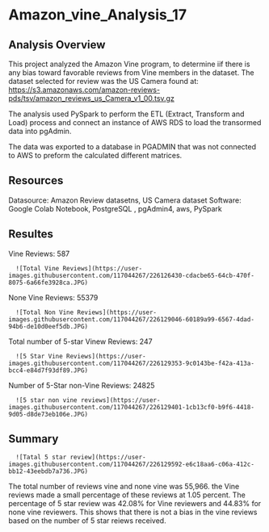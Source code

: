 # Amazon_vine_Analysis_17

## Analysis Overview

This project analyzed the Amazon Vine program, to determine iif there is any bias toward favorable reviews from Vine members in the dataset. The dataset selected for review was the US Camera found at: https://s3.amazonaws.com/amazon-reviews-pds/tsv/amazon_reviews_us_Camera_v1_00.tsv.gz

The analysis used PySpark to perform the ETL (Extract, Transform and Load) process and connect an instance of AWS RDS to load the transormed data into pgAdmin. 

The data was exported to a database in PGADMIN that was not connected to AWS to preform the calculated different matrices. 

## Resources
  Datasource: Amazon Review datasetns, US Camera dataset
  Software: Google Colab Notebook, PostgreSQL , pgAdmin4, aws, PySpark
  
  
## Resultes

Vine Reviews: 587

      ![Total Vine Reviews](https://user-images.githubusercontent.com/117044267/226126430-cdacbe65-64cb-470f-8075-6a66fe3928ca.JPG)

 None Vine Reviews: 55379
 
      ![Total Non Vine Reviews](https://user-images.githubusercontent.com/117044267/226129046-60189a99-6567-4dad-94b6-de10d0eef5db.JPG)


Total number of 5-star Vinew Reviews: 247

      ![5 Star Vine Reviews](https://user-images.githubusercontent.com/117044267/226129353-9c0143be-f42a-413a-bcc4-e84d7f93df89.JPG)



Number of 5-Star non-Vine Reviews: 24825

      ![5 star non vine reviews](https://user-images.githubusercontent.com/117044267/226129401-1cb13cf0-b9f6-4418-9d05-d8de73eb106e.JPG)
      
      
## Summary
      ![Tatal 5 star review](https://user-images.githubusercontent.com/117044267/226129592-e6c18aa6-c06a-412c-bb12-43eebdb7a736.JPG)
      
The total number of reviews vine and none vine was 55,966. the Vine reviews made a small percentage of these reviews at 1.05 percent. The percentage of 5 star review was 42.08% for Vine reviewers and 44.83% for none vine reviewers.  This shows that there is not a bias in the vine reviews based on the number of 5 star reiews received.  




